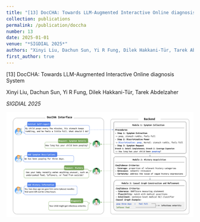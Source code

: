 ```yaml
---
title: "[13] DocCHA: Towards LLM-Augmented Interactive Online diagnosis System"
collection: publications
permalink: /publication/doccha
number: 13
date: 2025-01-01
venue: "*SIGDIAL 2025*"
authors: "Xinyi Liu, Dachun Sun, Yi R Fung, Dilek Hakkani-Tür, Tarek Abdelzaher"
first_author: true
---
```


[13] DocCHA: Towards LLM-Augmented Interactive Online diagnosis System

Xinyi Liu, Dachun Sun, Yi R Fung, Dilek Hakkani-Tür, Tarek Abdelzaher

*SIGDIAL 2025*

![Paper 13 Image](../images/papers/13.png) 